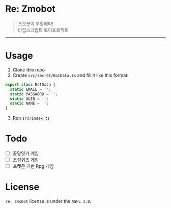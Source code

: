 # Re: Zmobot

> 즈모봇이 부활해따! <br/>
> 타입스크립트 토이프로젝트

-----

# Usage

1. Clone this repo
2. Create `src/secret/BotData.ts` and fill it like this format:

```typescript
export class BotData {
  static EMAIL = '';
  static PASSWORD = '';
  static UUID = '';
  static NAME = '';
}
```

3. Run `src/index.ts`

# Todo

- [ ] 끝말잇기 게임
- [ ] 초성퀴즈 게임
- [ ] 포켓몬 기반 Rpg 게임

# License

`re: zmobot` license is under the `AGPL 3.0`.
